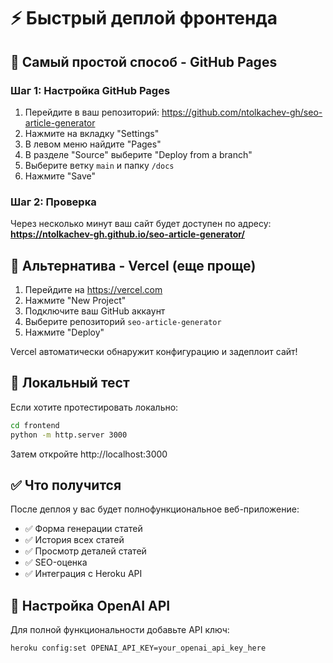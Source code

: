 # ⚡ Быстрый деплой фронтенда

## 🎯 Самый простой способ - GitHub Pages

### Шаг 1: Настройка GitHub Pages
1. Перейдите в ваш репозиторий: https://github.com/ntolkachev-gh/seo-article-generator
2. Нажмите на вкладку "Settings"
3. В левом меню найдите "Pages"
4. В разделе "Source" выберите "Deploy from a branch"
5. Выберите ветку `main` и папку `/docs`
6. Нажмите "Save"

### Шаг 2: Проверка
Через несколько минут ваш сайт будет доступен по адресу:
**https://ntolkachev-gh.github.io/seo-article-generator/**

## 🚀 Альтернатива - Vercel (еще проще)

1. Перейдите на https://vercel.com
2. Нажмите "New Project"
3. Подключите ваш GitHub аккаунт
4. Выберите репозиторий `seo-article-generator`
5. Нажмите "Deploy"

Vercel автоматически обнаружит конфигурацию и задеплоит сайт!

## 🧪 Локальный тест

Если хотите протестировать локально:
```bash
cd frontend
python -m http.server 3000
```

Затем откройте http://localhost:3000

## ✅ Что получится

После деплоя у вас будет полнофункциональное веб-приложение:
- ✅ Форма генерации статей
- ✅ История всех статей
- ✅ Просмотр деталей статей
- ✅ SEO-оценка
- ✅ Интеграция с Heroku API

## 🔧 Настройка OpenAI API

Для полной функциональности добавьте API ключ:
```bash
heroku config:set OPENAI_API_KEY=your_openai_api_key_here
``` 